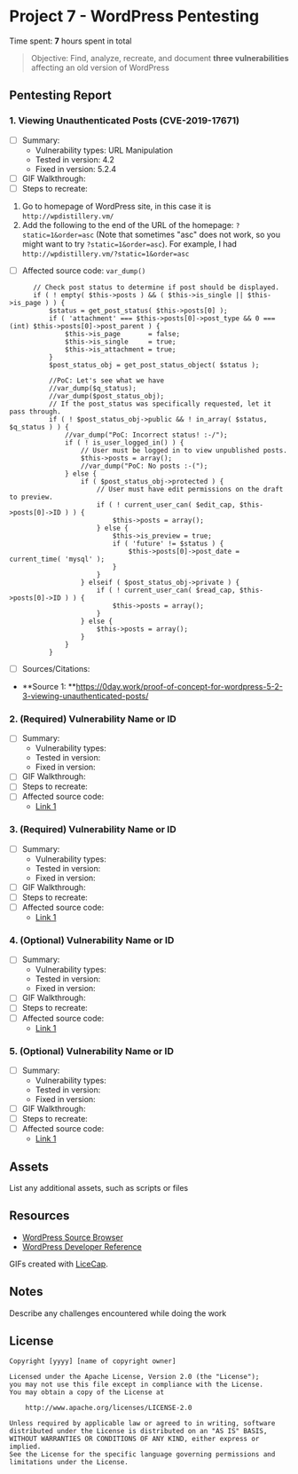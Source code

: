 # Project 7 - WordPress Pentesting

Time spent: **7** hours spent in total

> Objective: Find, analyze, recreate, and document **three vulnerabilities** affecting an old version of WordPress

## Pentesting Report

### 1. Viewing Unauthenticated Posts (CVE-2019-17671)
  - [ ] Summary: 
    - Vulnerability types: URL Manipulation
    - Tested in version: 4.2
    - Fixed in version: 5.2.4
  - [ ] GIF Walkthrough: 
  - [ ] Steps to recreate: 
   1) Go to homepage of WordPress site, in this case it is `http://wpdistillery.vm/`
   2) Add the following to the end of the URL of the homepage: `?static=1&order=asc` (Note that sometimes "asc" does not work, so you might want to try `?static=1&order=asc`). For example, I had `http://wpdistillery.vm/?static=1&order=asc`
  - [ ] Affected source code: `var_dump()`
  ```
  		// Check post status to determine if post should be displayed.
		if ( ! empty( $this->posts ) && ( $this->is_single || $this->is_page ) ) {
			$status = get_post_status( $this->posts[0] );
			if ( 'attachment' === $this->posts[0]->post_type && 0 === (int) $this->posts[0]->post_parent ) {
				$this->is_page       = false;
				$this->is_single     = true;
				$this->is_attachment = true;
			}
			$post_status_obj = get_post_status_object( $status );

            //PoC: Let's see what we have
			//var_dump($q_status);
			//var_dump($post_status_obj);
			// If the post_status was specifically requested, let it pass through.
			if ( ! $post_status_obj->public && ! in_array( $status, $q_status ) ) {
				//var_dump("PoC: Incorrect status! :-/");
				if ( ! is_user_logged_in() ) {
					// User must be logged in to view unpublished posts.
					$this->posts = array();
					//var_dump("PoC: No posts :-(");
				} else {
					if ( $post_status_obj->protected ) {
						// User must have edit permissions on the draft to preview.
						if ( ! current_user_can( $edit_cap, $this->posts[0]->ID ) ) {
							$this->posts = array();
						} else {
							$this->is_preview = true;
							if ( 'future' != $status ) {
								$this->posts[0]->post_date = current_time( 'mysql' );
							}
						}
					} elseif ( $post_status_obj->private ) {
						if ( ! current_user_can( $read_cap, $this->posts[0]->ID ) ) {
							$this->posts = array();
						}
					} else {
						$this->posts = array();
					}
				}
			}
  ```
  - [ ] Sources/Citations: 
- **Source 1: **https://0day.work/proof-of-concept-for-wordpress-5-2-3-viewing-unauthenticated-posts/
### 2. (Required) Vulnerability Name or ID
  - [ ] Summary: 
    - Vulnerability types:
    - Tested in version:
    - Fixed in version: 
  - [ ] GIF Walkthrough: 
  - [ ] Steps to recreate: 
  - [ ] Affected source code:
    - [Link 1](https://core.trac.wordpress.org/browser/tags/version/src/source_file.php)
### 3. (Required) Vulnerability Name or ID
  - [ ] Summary: 
    - Vulnerability types:
    - Tested in version:
    - Fixed in version: 
  - [ ] GIF Walkthrough: 
  - [ ] Steps to recreate: 
  - [ ] Affected source code:
    - [Link 1](https://core.trac.wordpress.org/browser/tags/version/src/source_file.php)
### 4. (Optional) Vulnerability Name or ID
  - [ ] Summary: 
    - Vulnerability types:
    - Tested in version:
    - Fixed in version: 
  - [ ] GIF Walkthrough: 
  - [ ] Steps to recreate: 
  - [ ] Affected source code:
    - [Link 1](https://core.trac.wordpress.org/browser/tags/version/src/source_file.php)
### 5. (Optional) Vulnerability Name or ID
  - [ ] Summary: 
    - Vulnerability types:
    - Tested in version:
    - Fixed in version: 
  - [ ] GIF Walkthrough: 
  - [ ] Steps to recreate: 
  - [ ] Affected source code:
    - [Link 1](https://core.trac.wordpress.org/browser/tags/version/src/source_file.php) 

## Assets

List any additional assets, such as scripts or files

## Resources

- [WordPress Source Browser](https://core.trac.wordpress.org/browser/)
- [WordPress Developer Reference](https://developer.wordpress.org/reference/)

GIFs created with [LiceCap](http://www.cockos.com/licecap/).

## Notes

Describe any challenges encountered while doing the work

## License

    Copyright [yyyy] [name of copyright owner]

    Licensed under the Apache License, Version 2.0 (the "License");
    you may not use this file except in compliance with the License.
    You may obtain a copy of the License at

        http://www.apache.org/licenses/LICENSE-2.0

    Unless required by applicable law or agreed to in writing, software
    distributed under the License is distributed on an "AS IS" BASIS,
    WITHOUT WARRANTIES OR CONDITIONS OF ANY KIND, either express or implied.
    See the License for the specific language governing permissions and
    limitations under the License.
